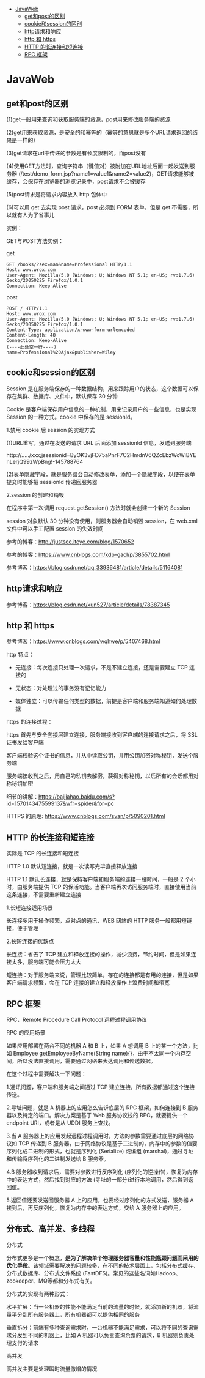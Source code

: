 <!-- MarkdownTOC -->

- [JavaWeb](#javaweb)
    + [get和post的区别](#get和post的区别)
    + [cookie和session的区别](#cookie和session的区别)
    + [http请求和响应](#http请求和响应)
    + [http 和 https](#http-和-https)
    + [HTTP 的长连接和短连接](#http-的长连接和短连接)
    + [RPC 框架](#rpc-框架)

<!-- /MarkdownTOC -->

# JavaWeb

## get和post的区别

(1)get一般用来查询和获取服务端的资源，post用来修改服务端的资源

(2)get用来获取资源，是安全的和幂等的（幂等的意思就是多个URL请求返回的结果是一样的）

(3)get请求在url中传递的参数是有长度限制的，而post没有

(4)使用GET方法时，查询字符串（键值对）被附加在URL地址后面一起发送到服务器
(/test/demo_form.jsp?name1=value1&name2=value2)，GET请求能够被缓存，会保存在浏览器的浏览记录中，post请求不会被缓存

(5)post请求是将请求内容放入 http 包体中

(6)可以用 get 去实现 post 请求，post 必须到 FORM 表单，但是 get 不需要，所以就有人为了省事儿

实例：

GET与POST方法实例：

get
```
GET /books/?sex=man&name=Professional HTTP/1.1
Host: www.wrox.com
User-Agent: Mozilla/5.0 (Windows; U; Windows NT 5.1; en-US; rv:1.7.6)
Gecko/20050225 Firefox/1.0.1
Connection: Keep-Alive
```

post
```
POST / HTTP/1.1
Host: www.wrox.com
User-Agent: Mozilla/5.0 (Windows; U; Windows NT 5.1; en-US; rv:1.7.6)
Gecko/20050225 Firefox/1.0.1
Content-Type: application/x-www-form-urlencoded
Content-Length: 40
Connection: Keep-Alive
(----此处空一行----)
name=Professional%20Ajax&publisher=Wiley
```

## cookie和session的区别

Session 是在服务端保存的一种数据结构，用来跟踪用户的状态，这个数据可以保存在集群、数据库、文件中，默认保存 30 分钟

Cookie 是客户端保存用户信息的一种机制，用来记录用户的一些信息，也是实现 Session 的一种方式。cookie 中保存的是 sessionId。

1.禁用 cookie 后 session 的实现方式

(1)URL重写，通过在发送的请求 URL 后面添加 sessionId 信息，发送到服务端

http://...../xxx;jsessionid=ByOK3vjFD75aPnrF7C2HmdnV6QZcEbzWoWiBYEnLerjQ99zWpBng!-145788764 

(2)表单隐藏字段，就是服务器会自动修改表单，添加一个隐藏字段，以便在表单提交时能够把 sessionId 传递回服务器

2.session 的创建和销毁

在程序中第一次调用 request.getSession() 方法时就会创建一个新的 Session

session 对象默认 30 分钟没有使用，则服务器会自动销毁 session，在 web.xml 文件中可以手工配置 session 的失效时间

参考的博客：http://justsee.iteye.com/blog/1570652

参考的博客：https://www.cnblogs.com/xdp-gacl/p/3855702.html

参考博客：https://blog.csdn.net/qq_33936481/article/details/51164081

## http请求和响应

参考博客：https://blog.csdn.net/xun527/article/details/78387345

## http 和 https

参考博客：https://www.cnblogs.com/wqhwe/p/5407468.html

http 特点：

* 无连接：每次连接只处理一次请求，不是不建立连接，还是需要建立 TCP 连接的

* 无状态：对处理过的事务没有记忆能力 

* 媒体独立：可以传输任何类型的数据，前提是客户端和服务端知道如何处理数据

https 的连接过程：

https 首先与安全套接层建立连接，服务端接收到客户端的连接请求之后，将 SSL 证书发给客户端

客户端校验这个证书的信息，并从中读取公钥，并用公钥加密对称秘钥，发送个服务端

服务端接收到之后，用自己的私钥去解密，获得对称秘钥，以后所有的会话都用对称秘钥加密

细节的讲解：https://baijiahao.baidu.com/s?id=1570143475599137&wfr=spider&for=pc

HTTPS 的原理: https://www.cnblogs.com/svan/p/5090201.html

## HTTP 的长连接和短连接

实际是 TCP 的长连接和短连接

HTTP 1.0 默认短连接，就是一次读写完毕直接释放连接

HTTP 1.1 默认长连接，就是保持客户端和服务端的连接一段时间，一般是 2 个小时，由服务端提供 TCP 的保活功能。当客户端再次访问服务端时，直接使用当前这条连接，不需要重新建立连接

1.长短连接适用场景

长连接多用于操作频繁，点对点的通讯，WEB 网站的 HTTP 服务一般都用短链接，便于管理

2.长短连接的优缺点

长连接：省去了 TCP 建立和释放连接的操作，减少浪费，节约时间，但是如果连接太多，服务端可能会压力太大

短连接：对于服务端来说，管理比较简单，存在的连接都是有用的连接，但是如果客户端请求频繁，会在 TCP 连接的建立和释放操作上浪费时间和带宽


## RPC 框架

RPC，Remote Procedure Call Protocol 远程过程调用协议

RPC 的应用场景

如果应用部署在两台不同的机器 A 和 B 上，如果 A 想调用 B 上的某一个方法，比如 Employee getEmployeeByName(String name){}，由于不太同一个内存空间，所以没法直接调用，需要通过网络来表达调用和传送数据。

在这个过程中需要解决一下问题：

1.通讯问题，客户端和服务端之间通过 TCP 建立连接，所有数据都通过这个连接传送。

2.寻址问题，就是 A 机器上的应用怎么告诉底层的 RPC 框架，如何连接到 B 服务器以及特定的端口。解决方案是基于 Web 服务协议栈的 RPC，就要提供一个 endpoint URI，或者是从 UDDI 服务上查找。

3.当 A 服务器上的应用发起远程过程调用时，方法的参数需要通过底层的网络协议如 TCP 传递到 B 服务器，由于网络协议是基于二进制的，内存中的参数的值要序列化成二进制的形式，也就是序列化 (Serialize) 或编组 (marshal)，通过寻址和传输将序列化的二进制发送给 B 服务器。

4.B 服务器收到请求后，需要对参数进行反序列化 (序列化的逆操作)，恢复为内存中的表达方式，然后找到对应的方法 (寻址的一部分)进行本地调用，然后得到返回值。

5.返回值还要发送回服务器 A 上的应用，也要经过序列化的方式发送，服务器 A 接到后，再反序列化，恢复为内存中的表达方式，交给 A 服务器上的应用。

## 分布式、高并发、多线程

分布式

分布式更多是一个概念，**是为了解决单个物理服务器容量和性能瓶颈问题而采用的优化手段**。该领域需要解决的问题较多，在不同的技术层面上，包括分布式缓存、分布式数据库、分布式文件系统 (FastDFS)。常见的这些名词如Hadoop、zookeeper、MQ等都和分布式有关。

分布式的实现有两种形式：

水平扩展：当一台机器的性能不能满足当前的流量的时候，就添加新的机器，将流量平分到所有服务器上，所有机器都可以提供相同的服务

垂直拆分：前端有多种查询需求时，一台机器不能满足需求，可以将不同的查询需求分发到不同的机器上，比如 A 机器可以负责查询余票的请求，B 机器则负责处理支付的请求

高并发

高并发主要是处理瞬时流量激增的情况

